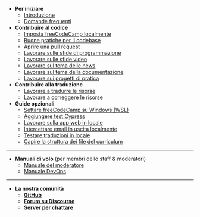 - **Per iniziare**
  - [Introduzione](index.md "Contribuire alla comunità freeCodeCamp.org")
  - [Domande frequenti](FAQ.md)
- **Contribuire al codice**
  - [Imposta freeCodeCamp localmente](how-to-setup-freecodecamp-locally.md)
  - [Buone pratiche per il codebase](codebase-best-practices.md)
  - [Aprire una pull request](how-to-open-a-pull-request.md)
  - [Lavorare sulle sfide di programmazione](how-to-work-on-coding-challenges.md)
  - [Lavorare sulle sfide video](how-to-help-with-video-challenges.md)
  - [Lavorare sul tema delle news](how-to-work-on-the-news-theme.md)
  - [Lavorare sul tema della documentazione](how-to-work-on-the-docs-theme.md)
  - [Lavorare sui progetti di pratica](how-to-work-on-practice-projects.md)
- **Contribuire alla traduzione**
  - [Lavorare a tradurre le risorse](how-to-translate-files.md)
  - [Lavorare a correggere le risorse](how-to-proofread-files.md)
- **Guide opzionali**
  - [Settare freeCodeCamp su Windows (WSL)](how-to-setup-wsl.md)
  - [Aggiungere test Cypress](how-to-add-cypress-tests.md)
  - [Lavorare sulla app web in locale](how-to-work-on-localized-client-webapp.md)
  - [Intercettare email in uscita localmente](how-to-catch-outgoing-emails-locally.md)
  - [Testare traduzioni in locale](how-to-test-translations-locally.md)
  - [Capire la struttura dei file del curriculum](curriculum-file-structure.md)

---

- **Manuali di volo** (per membri dello staff & moderatori)
  - [Manuale del moderatore](moderator-handbook.md)
  - [Manuale DevOps](devops.md)

---

- **La nostra comunità**
  - [**GitHub**](https://github.com/freecodecamp/freecodecamp)
  - [**Forum su Discourse**](https://freecodecamp.org/forum/c/contributors)
  - [**Server per chattare**](https://chat.freecodecamp.org/home)
